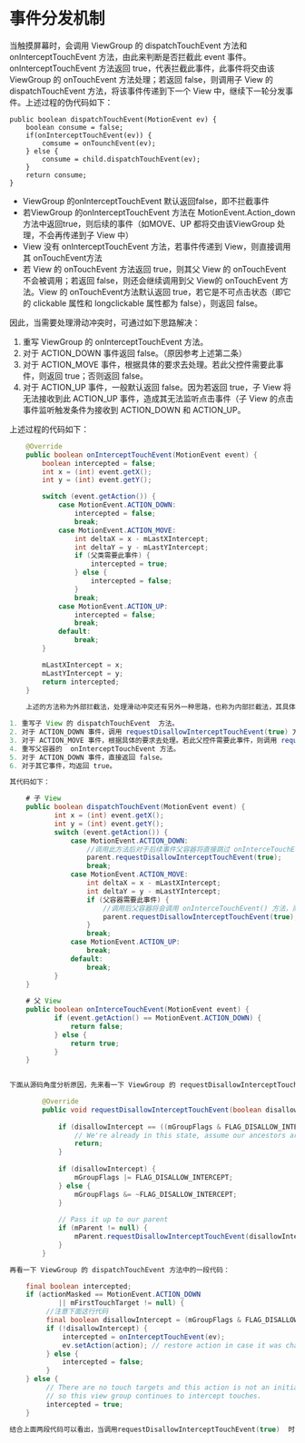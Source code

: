 # 事件分发机制
当触摸屏幕时，会调用 ViewGroup 的 dispatchTouchEvent 方法和 onInterceptTouchEvent 方法，由此来判断是否拦截此 event 事件。onInterceptTouchEvent 方法返回 true，代表拦截此事件，此事件将交由该 ViewGroup 的 onTouchEvent 方法处理；若返回 false，则调用子 View 的 dispatchTouchEvent 方法，将该事件传递到下一个 View 中，继续下一轮分发事件。上述过程的伪代码如下：

    public boolean dispatchTouchEvent(MotionEvent ev) {
        boolean consume = false;
        if(onInterceptTouchEvent(ev)) {
            comsume = onTounchEvent(ev);
        } else {
            consume = child.dispatchTouchEvent(ev);
        }
      	return consume;
    }

- ViewGroup 的onInterceptTouchEvent 默认返回false，即不拦截事件
- 若ViewGroup 的onInterceptTouchEvent 方法在 MotionEvent.Action_down 方法中返回true，则后续的事件（如MOVE、UP 都将交由该ViewGroup 处理，不会再传递到子 View 中）
- View 没有 onInterceptTouchEvent 方法，若事件传递到 View，则直接调用其 onTouchEvent方法
- 若 View 的 onTouchEvent 方法返回 true，则其父 View 的 onTouchEvent 不会被调用；若返回 false，则还会继续调用到父 View的 onTouchEvent 方法。View 的 onTouchEvent方法默认返回 true，若它是不可点击状态（即它的 clickable 属性和 longclickable 属性都为 false），则返回 false。

因此，当需要处理滑动冲突时，可通过如下思路解决：

1. 重写 ViewGroup 的 onInterceptTouchEvent 方法。
2. 对于 ACTION_DOWN 事件返回 false。（原因参考上述第二条）
3. 对于 ACTION_MOVE 事件，根据具体的要求去处理。若此父控件需要此事件，则返回 true；否则返回 false。
4. 对于 ACTION_UP 事件，一般默认返回 false。因为若返回 true，子 View 将无法接收到此 ACTION_UP 事件，造成其无法监听点击事件（子 View 的点击事件监听触发条件为接收到 ACTION_DOWN 和 ACTION_UP。

上述过程的代码如下：

```java
    @Override
    public boolean onInterceptTouchEvent(MotionEvent event) {
        boolean intercepted = false;
        int x = (int) event.getX();
        int y = (int) event.getY();

        switch (event.getAction()) {
            case MotionEvent.ACTION_DOWN:
                intercepted = false;
                break;
            case MotionEvent.ACTION_MOVE:
                int deltaX = x - mLastXIntercept;
                int deltaY = y - mLastYIntercept;
                if (父类需要此事件) {
                    intercepted = true;
                } else {
                    intercepted = false;
                }
                break;
            case MotionEvent.ACTION_UP:
                intercepted = false;
                break;
            default:
                break;
        }

        mLastXIntercept = x;
        mLastYIntercept = y;
        return intercepted;
    }
    
    上述的方法称为外部拦截法，处理滑动冲突还有另外一种思路，也称为内部拦截法，其具体思路为令父容器不拦截事件，而直接将事件传递给子 View，当父容器需要此事件时，在子 View 中调用父容器的 requestDisallowInterceptTouchEvent(false) 方法，令父容器去拦截事件。具体的步骤如下：

1. 重写子 View 的 dispatchTouchEvent  方法。
2. 对于 ACTION_DOWN 事件，调用 requestDisallowInterceptTouchEvent(true) 方法，令父容器对于后续事件都不拦截。
3. 对于 ACTION_MOVE 事件，根据具体的要求去处理。若此父控件需要此事件，则调用 requestDisallowInterceptTouchEvent(false) 方法，令父容器拦截事件。
4. 重写父容器的  onInterceptTouchEvent 方法。
5. 对于 ACTION_DOWN 事件，直接返回 false。
6. 对于其它事件，均返回 true。

其代码如下：

    # 子 View
    public boolean dispatchTouchEvent(MotionEvent event) {
           int x = (int) event.getX();
           int y = (int) event.getY();
           switch (event.getAction()) {
               case MotionEvent.ACTION_DOWN:
                   //调用此方法后对于后续事件父容器将直接跳过 onInterceTouchEvent() 方法，直接传给子 View
                   parent.requestDisallowInterceptTouchEvent(true);
                   break;
               case MotionEvent.ACTION_MOVE:
                   int deltaX = x - mLastXIntercept;
                   int deltaY = y - mLastYIntercept;
                   if (父容器需要此事件) {
                   	   //调用后父容器将会调用 onInterceTouchEvent() 方法，而我们又重写了父容器的 onInterceTouchEvent() 方法，让其对除 ACTION_DOWN 之外的事件都返回 true，即让父容器拦截事件
                       parent.requestDisallowInterceptTouchEvent(true);
                   }
                   break;
               case MotionEvent.ACTION_UP:
                   break;
               default:
                   break;
           }
    }
    
    # 父 View
    public boolean onInterceTouchEvent(MotionEvent event) {
           if (event.getAction() == MotionEvent.ACTION_DOWN) {
               return false;
           } else {
               return true;
           }
    }
    

下面从源码角度分析原因，先来看一下 ViewGroup 的 requestDisallowInterceptTouchEvent 方法：

        @Override
        public void requestDisallowInterceptTouchEvent(boolean disallowIntercept) {
    
            if (disallowIntercept == ((mGroupFlags & FLAG_DISALLOW_INTERCEPT) != 0)) {
                // We're already in this state, assume our ancestors are too
                return;
            }
    
            if (disallowIntercept) {
                mGroupFlags |= FLAG_DISALLOW_INTERCEPT;
            } else {
                mGroupFlags &= ~FLAG_DISALLOW_INTERCEPT;
            }
    
            // Pass it up to our parent
            if (mParent != null) {
                mParent.requestDisallowInterceptTouchEvent(disallowIntercept);
            }
        }

再看一下 ViewGroup 的 dispatchTouchEvent 方法中的一段代码：

    final boolean intercepted;
    if (actionMasked == MotionEvent.ACTION_DOWN
            || mFirstTouchTarget != null) {
         //注意下面这行代码
         final boolean disallowIntercept = (mGroupFlags & FLAG_DISALLOW_INTERCEPT) != 0;
         if (!disallowIntercept) {
             intercepted = onInterceptTouchEvent(ev);
             ev.setAction(action); // restore action in case it was changed
         } else {
             intercepted = false;
         }
    } else {
         // There are no touch targets and this action is not an initial down
         // so this view group continues to intercept touches.
         intercepted = true;
    }

结合上面两段代码可以看出，当调用requestDisallowInterceptTouchEvent(true)  时，disallowIntercept 将变为 true（具体为什么是属于细节的东西，就不深究了...），于是将跳过 onInterceptTouchEvent() 方法，即不拦截事件。当调用requestDisallowInterceptTouchEvent(false) 时，disallowIntercept 为 false，onInterceptTouchEvent() 方法会被调用，而我们重写了 ViewGroup 的 onInterceptTouchEvent() 方法，让其对于除 ACTION_DOWN 事件之外都返回 true，于是父容器就拦截了事件。

